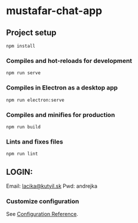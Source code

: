 # mustafar-chat-app

## Project setup
```
npm install
```

### Compiles and hot-reloads for development
```
npm run serve
```

### Compiles in Electron as a desktop app
```
npm run electron:serve
```

### Compiles and minifies for production
```
npm run build
```

### Lints and fixes files
```
npm run lint
```

## LOGIN:
Email: lacika@kutyil.sk
Pwd: andrejka

### Customize configuration
See [Configuration Reference](https://cli.vuejs.org/config/).
